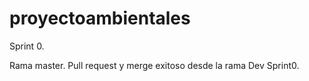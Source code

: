 # proyectoambientales
Sprint 0.

Rama master. Pull request y merge exitoso desde la rama Dev Sprint0.

